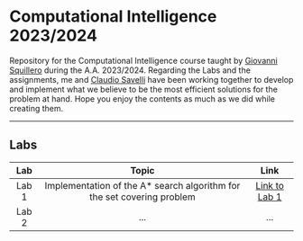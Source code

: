 # Computational Intelligence 2023/2024

Repository for the Computational Intelligence course taught by [Giovanni Squillero](https://github.com/squillero) during the A.A. 2023/2024. Regarding the Labs and the assignments, me and [Claudio Savelli](https://github.com/ClaudioSavelli) have been working together to develop and implement what we believe to be the most efficient solutions for the problem at hand. Hope you enjoy the contents as much as we did while creating them.

---

## Labs

| Lab         | Topic                                                                  | Link                                                                                              |
|:-----------:|:----------------------------------------------------------------------:|:-------------------------------------------------------------------------------------------------:|
| Lab 1       | Implementation of the A* search algorithm for the set covering problem | [Link to Lab 1](https://github.com/Mattizza/Computational_Intelligence_2023-2024/tree/main/Lab_1) |
| Lab 2       | ...                                                                    | ...                                                                                               |
